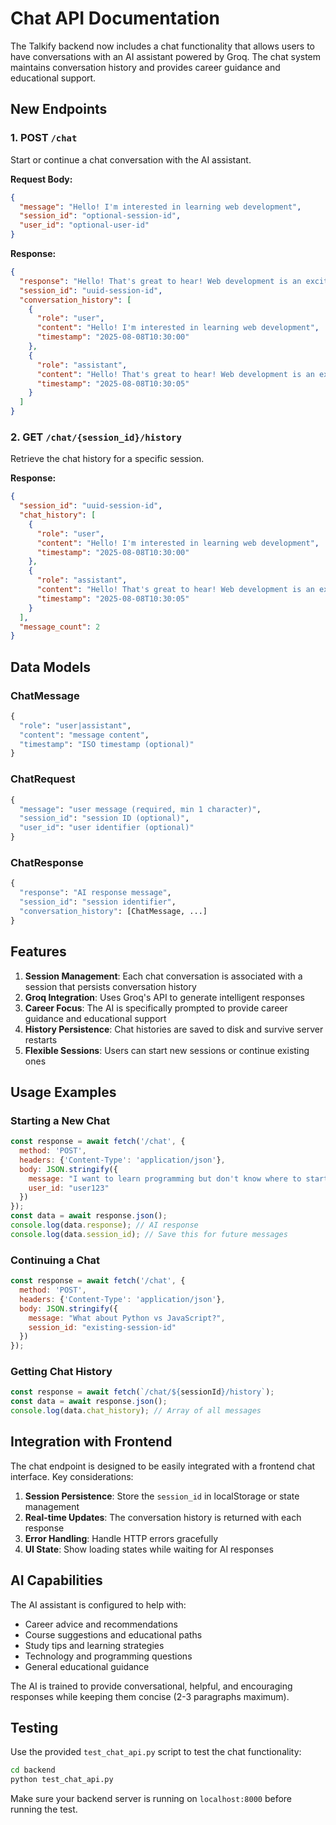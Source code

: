 # Chat API Documentation

The Talkify backend now includes a chat functionality that allows users to have conversations with an AI assistant powered by Groq. The chat system maintains conversation history and provides career guidance and educational support.

## New Endpoints

### 1. POST `/chat`
Start or continue a chat conversation with the AI assistant.

**Request Body:**
```json
{
  "message": "Hello! I'm interested in learning web development",
  "session_id": "optional-session-id", 
  "user_id": "optional-user-id"
}
```

**Response:**
```json
{
  "response": "Hello! That's great to hear! Web development is an exciting field...",
  "session_id": "uuid-session-id",
  "conversation_history": [
    {
      "role": "user",
      "content": "Hello! I'm interested in learning web development",
      "timestamp": "2025-08-08T10:30:00"
    },
    {
      "role": "assistant", 
      "content": "Hello! That's great to hear! Web development is an exciting field...",
      "timestamp": "2025-08-08T10:30:05"
    }
  ]
}
```

### 2. GET `/chat/{session_id}/history`
Retrieve the chat history for a specific session.

**Response:**
```json
{
  "session_id": "uuid-session-id",
  "chat_history": [
    {
      "role": "user",
      "content": "Hello! I'm interested in learning web development",
      "timestamp": "2025-08-08T10:30:00"
    },
    {
      "role": "assistant",
      "content": "Hello! That's great to hear! Web development is an exciting field...", 
      "timestamp": "2025-08-08T10:30:05"
    }
  ],
  "message_count": 2
}
```

## Data Models

### ChatMessage
```python
{
  "role": "user|assistant",
  "content": "message content",
  "timestamp": "ISO timestamp (optional)"
}
```

### ChatRequest
```python
{
  "message": "user message (required, min 1 character)",
  "session_id": "session ID (optional)",
  "user_id": "user identifier (optional)"
}
```

### ChatResponse
```python
{
  "response": "AI response message",
  "session_id": "session identifier",
  "conversation_history": [ChatMessage, ...]
}
```

## Features

1. **Session Management**: Each chat conversation is associated with a session that persists conversation history
2. **Groq Integration**: Uses Groq's API to generate intelligent responses
3. **Career Focus**: The AI is specifically prompted to provide career guidance and educational support
4. **History Persistence**: Chat histories are saved to disk and survive server restarts
5. **Flexible Sessions**: Users can start new sessions or continue existing ones

## Usage Examples

### Starting a New Chat
```javascript
const response = await fetch('/chat', {
  method: 'POST',
  headers: {'Content-Type': 'application/json'},
  body: JSON.stringify({
    message: "I want to learn programming but don't know where to start",
    user_id: "user123"
  })
});
const data = await response.json();
console.log(data.response); // AI response
console.log(data.session_id); // Save this for future messages
```

### Continuing a Chat
```javascript
const response = await fetch('/chat', {
  method: 'POST', 
  headers: {'Content-Type': 'application/json'},
  body: JSON.stringify({
    message: "What about Python vs JavaScript?",
    session_id: "existing-session-id"
  })
});
```

### Getting Chat History
```javascript
const response = await fetch(`/chat/${sessionId}/history`);
const data = await response.json();
console.log(data.chat_history); // Array of all messages
```

## Integration with Frontend

The chat endpoint is designed to be easily integrated with a frontend chat interface. Key considerations:

1. **Session Persistence**: Store the `session_id` in localStorage or state management
2. **Real-time Updates**: The conversation history is returned with each response
3. **Error Handling**: Handle HTTP errors gracefully
4. **UI State**: Show loading states while waiting for AI responses

## AI Capabilities

The AI assistant is configured to help with:
- Career advice and recommendations
- Course suggestions and educational paths  
- Study tips and learning strategies
- Technology and programming questions
- General educational guidance

The AI is trained to provide conversational, helpful, and encouraging responses while keeping them concise (2-3 paragraphs maximum).

## Testing

Use the provided `test_chat_api.py` script to test the chat functionality:

```bash
cd backend
python test_chat_api.py
```

Make sure your backend server is running on `localhost:8000` before running the test.
